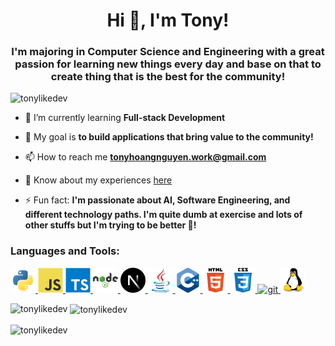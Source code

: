 <h1 align="center">Hi 👋, I'm Tony!</h1>
<h3 align="center">I'm majoring in Computer Science and Engineering with a great passion for learning new things every day and base on that to create thing that is the best for the community!</h3>

<p align="left"> <img src="https://komarev.com/ghpvc/?username=tonylikedev&label=Profile%20views&color=0e75b6&style=flat" alt="tonylikedev" /> </p>

<!-- <p align="left"> <a href="https://github.com/ryo-ma/github-profile-trophy"><img src="https://github-profile-trophy.vercel.app/?username=dangcongkhai" alt="dangcongkhai" /></a> </p> -->

- 🌱 I’m currently learning **Full-stack Development**

- 🎯 My goal is **to build applications that bring value to the community!**

- 📫 How to reach me **tonyhoangnguyen.work@gmail.com**

- 📄 Know about my experiences [here](https://tonylikedev.github.io/TonyPortfolio/)

- ⚡ Fun fact:  **I'm passionate about AI, Software Engineering, and different technology paths. I'm quite dumb at exercise and lots of other stuffs but I'm trying to be better 🤗!**


<h3 align="left">Languages and Tools:</h3>
<p align="left">

  
<a href="https://www.python.org" target="_blank" rel="noreferrer"> 
  <img src="https://raw.githubusercontent.com/devicons/devicon/master/icons/python/python-original.svg" alt="python" width="40" height="40"/> 
</a>
<a href="https://developer.mozilla.org/en-US/docs/Web/JavaScript" target="_blank" rel="noreferrer"> 
  <img src="https://raw.githubusercontent.com/devicons/devicon/master/icons/javascript/javascript-original.svg" alt="javascript" width="40" height="40"/> 
</a>
<a href="https://www.typescriptlang.org/" target="_blank" rel="noreferrer"> 
  <img src="https://raw.githubusercontent.com/devicons/devicon/master/icons/typescript/typescript-original.svg" alt="typescript" width="40" height="40"/> 
</a>
<a href="https://nodejs.org" target="_blank" rel="noreferrer"> 
  <img src="https://raw.githubusercontent.com/devicons/devicon/master/icons/nodejs/nodejs-original-wordmark.svg" alt="nodejs" width="40" height="40"/> 
</a>
<a href="https://nextjs.org/" target="_blank" rel="noreferrer"> 
  <img src="https://raw.githubusercontent.com/devicons/devicon/master/icons/nextjs/nextjs-original.svg" alt="nextjs" width="40" height="40"/> 
</a>
<a href="https://www.java.com" target="_blank" rel="noreferrer"> 
  <img src="https://raw.githubusercontent.com/devicons/devicon/master/icons/java/java-original.svg" alt="java" width="40" height="40"/> 
</a>
<a href="https://www.w3schools.com/cpp/" target="_blank" rel="noreferrer"> 
  <img src="https://raw.githubusercontent.com/devicons/devicon/master/icons/cplusplus/cplusplus-original.svg" alt="cplusplus" width="40" height="40"/> 
</a>
<a href="https://www.w3.org/html/" target="_blank" rel="noreferrer"> 
  <img src="https://raw.githubusercontent.com/devicons/devicon/master/icons/html5/html5-original-wordmark.svg" alt="html5" width="40" height="40"/> 
</a>
<a href="https://www.w3schools.com/css/" target="_blank" rel="noreferrer"> 
  <img src="https://raw.githubusercontent.com/devicons/devicon/master/icons/css3/css3-original-wordmark.svg" alt="css3" width="40" height="40"/> 
</a>
<a href="https://git-scm.com/" target="_blank" rel="noreferrer"> 
  <img src="https://www.vectorlogo.zone/logos/git-scm/git-scm-icon.svg" alt="git" width="40" height="40"/> 
</a>
<a href="https://www.linux.org/" target="_blank" rel="noreferrer"> 
  <img src="https://raw.githubusercontent.com/devicons/devicon/master/icons/linux/linux-original.svg" alt="linux" width="40" height="40"/> 
</a>



</p>

<p><img align="left" src="https://github-readme-stats.vercel.app/api/top-langs?username=tonylikedev&show_icons=true&locale=en&layout=compact" alt="tonylikedev" /></p>

<p>&nbsp;<img align="center" src="https://github-readme-stats.vercel.app/api?username=tonylikedev&show_icons=true&locale=en" alt="tonylikedev" /></p>

<p><img align="center" src="https://github-readme-streak-stats.herokuapp.com/?user=tonylikedev&" alt="tonylikedev" /></p>
